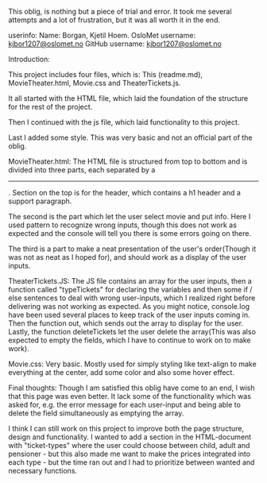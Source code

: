 This oblig, is nothing but a piece of trial and error. It took me 
several attempts and a lot of frustration, but it was all worth it in the end.

userinfo:
Name: Borgan, Kjetil Hoem.
OsloMet username: kjbor1207@oslomet.no
GitHub username: kjbor1207@oslomet.no

Introduction:
 
This project includes four files, which is: This (readme.md), MovieTheater.html, Movie.css and TheaterTickets.js.

It all started with the HTML file, which laid the foundation of the structure for the rest of the project. 

Then I continued with the js file, which laid functionality to this project.

Last I added some style. This was very basic and not an official part of the oblig. 

MovieTheater.html:
The HTML file is structured from top to bottom and is divided into three parts, each separated by a <hr>. Section
on the top is for the header, which contains a h1 header and a support paragraph.

The second is the part which let the user select movie and put info. Here I used pattern to recognize wrong inputs,
though this does not work as expected and the console will tell you there is some errors going on there.

The third is a part to make a neat presentation of the user's order(Though it was not as neat as I hoped for), and
should work as a display of the user inputs.

TheaterTickets.JS:
The JS file contains an array for the user inputs, then a function called "typeTickets" for declaring the variables
and then some if / else sentences to deal with wrong user-inputs, which I realized right before delivering was not 
working as expected. As you might notice, console.log have been used several places to keep track of the user inputs
coming in. Then the function out, which sends out the array to display for the user. Lastly, the function deleteTickets
let the user delete the array(This was also expected to empty the fields, which I have to continue to work on to 
make work).

Movie.css:
Very basic. Mostly used for simply styling like text-align to make everything at the center, add some color 
and also some hover effect.

Final thoughts:
Though I am satisfied this oblig have come to an end, I wish that this page was even better. It lack some of the 
functionality which was asked for, e.g. the error message for each user-input and being able to delete the field
simultaneously as emptying the array.

I think I can still work on this project to improve both the page structure, design and functionality. 
I wanted to add a section in the HTML-document with "ticket-types" where the user could choose between child, 
adult and pensioner - but this also made me want to make the prices integrated into each type - but the time 
ran out and I had to prioritize between wanted and necessary functions.
